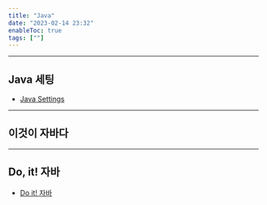 ```yaml
---
title: "Java"
date: "2023-02-14 23:32"
enableToc: true
tags: [""]
---
```


<hr>

## Java 세팅

- [Java Settings](notes/TIL/fragment/lang/java/java-settings)

<hr>

## 이것이 자바다

<hr>

## Do, it! 자바

- [Do it! 자바](notes/TIL/fragment/lang/java/do-it/chap01)
